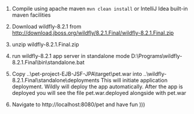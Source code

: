 1) Compile using apache maven
`mvn clean install`
or IntelliJ Idea built-in maven facilities

2) Download wildfly-8.2.1 from http://download.jboss.org/wildfly/8.2.1.Final/wildfly-8.2.1.Final.zip

3) unzip wildfly-8.2.1.Final.zip

4) run wildfly-8.2.1 app server in standalone mode 
D:\Programs\wildfly-8.2.1.Final\bin\standalone.bat 

5) Copy ..\pet-project-EJB-JSF-JPA\target\pet.war into ..\wildfly-8.2.1.Final\standalone\deployments
This will initiate application deployment.
Wildly will deploy the app automatically.
After the app is deployed you will see the file pet.war.deployed alongside with pet.war

6) Navigate to http://localhost:8080/pet and have fun ))) 